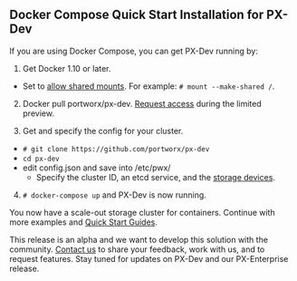 
## Docker Compose Quick Start Installation for PX-Dev
If you are using Docker Compose, you can get PX-Dev running by:

 1. Get Docker 1.10 or later. 
   * Set to [allow shared mounts](https://github.com/docker/docker/issues/19625). For example: `# mount --make-shared /`.
 2. Docker pull portworx/px-dev. [Request access](https://docs.google.com/a/portworx.com/forms/d/1iAhxyIvcDQW7tdrX6UkpjXd5KN9LnWA8UE25n70C-RQ/) during the limited preview.
 
 3. Get and specify the config for your cluster.
   * `# git clone https://github.com/portworx/px-dev` 
   * `cd px-dev` 
   * edit config.json and save into /etc/pwx/
     * Specify the cluster ID, an etcd service, and the [storage devices](https://github.com/portworx/px-dev/blob/master/install_run_ubuntu.md#step-4-edit-the-json-configuration).
 4. `# docker-compose up` and PX-Dev is now running.

You now have a scale-out storage cluster for containers. Continue with more examples and [Quick Start Guides](https://github.com/portworx/px-dev/blob/master/README.md#install-and-quick-start-guides). 

This release is an alpha and we want to develop this solution with the community. [Contact us](https://github.com/portworx/px-dev#contact-us) to share your feedback, work with us, and to request features. Stay tuned for updates on PX-Dev and our PX-Enterprise release. 

